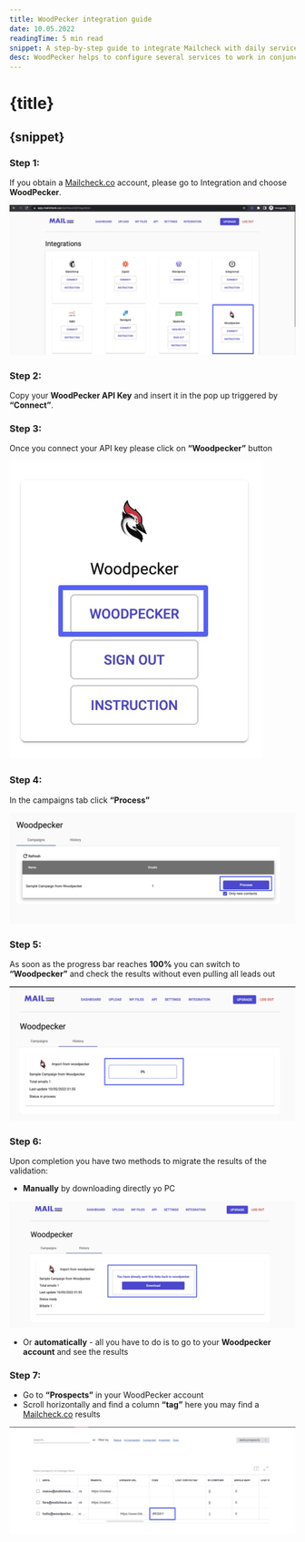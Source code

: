 ```yaml
---
title: WoodPecker integration guide
date: 10.05.2022
readingTime: 5 min read
snippet: A step-by-step guide to integrate Mailcheck with daily services using WoodPecker
desc: WoodPecker helps to configure several services to work in conjunction with Mailcheck.
---
```


# **{title}**

## {snippet}

### Step 1:

If you obtain a [Mailcheck.co](https://mailcheck.co/) account, please go to Integration and choose **WoodPecker**.

![choose WoodPecker](./step-1.jpg?format=webp;jpg;png;avif&srcset&width=880)

### Step 2:

Copy your **WoodPecker API Key** and insert it in the pop up triggered by **“Connect”**.

### Step 3:

Once you connect your API key please click on **“Woodpecker”** button

![Woodpecker button](./step-3.jpg?format=webp;jpg;png;avif&srcset&width=880)

### Step 4:

In the campaigns tab click **“Process”**

![Process on campaigns](./step-4.jpg?format=webp;jpg;png;avif&srcset&width=880)

### Step 5:

As soon as the progress bar reaches **100%** you can switch to **“Woodpecker”** and check the results without even pulling all leads out

![choose google account](./step-5.jpg?format=webp;jpg;png;avif&srcset&width=880)

### Step 6:

Upon completion you have two methods to migrate the results of the validation:

- **Manually** by downloading directly yo PC

![choose a spreadsheet you require for the validation](./step-6.jpg?format=webp;jpg;png;avif&srcset&width=880)

- Or **automatically** - all you have to do is to go to your **Woodpecker account** and see the results

### Step 7:

- Go to **“Prospects”** in your WoodPecker account
- Scroll horizontally and find a column **“tag”** here you may find a [Mailcheck.co](https://mailcheck.co/) results

![test your zap trigger](./step-7.jpg?format=webp;jpg;png;avif&srcset&width=880)
